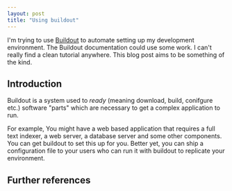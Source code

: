 ```yaml
---
layout: post
title: "Using buildout"
---
```


I'm trying to use [Buildout](http://www.buildout.org/) to automate
setting up my development environment. The Buildout documentation
could use some work. I can't really find a clean tutorial
anywhere. This blog post aims to be something of the kind. 

Introduction
------------
Buildout is a system used to *ready* (meaning download, build,
conifgure etc.) software "parts" which are necessary to get a complex
application to run. 

For example, You might have a web based application that requires a
full text indexer, a web server, a database server and some other
components. You can get buildout to set this up for you. Better yet,
you can ship a configuration file to your users who can run it with
buildout to replicate your environment. 


Further references
------------------

